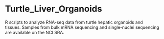 # Turtle_Liver_Organoids
R scripts to analyze RNA-seq data from turtle hepatic organoids and tissues. 
Samples from bulk mRNA sequencing and single-nuclei sequencing are available on the NCI SRA.
